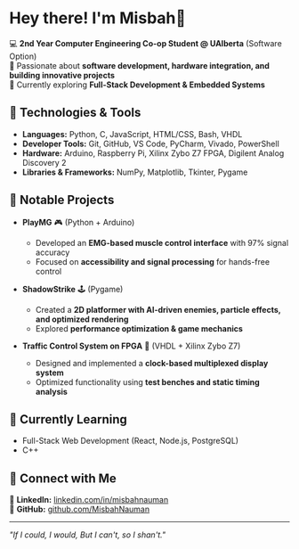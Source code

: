 # Hey there! I'm Misbah👋  

💻 **2nd Year Computer Engineering Co-op Student @ UAlberta** (Software Option)  
🚀 Passionate about **software development, hardware integration, and building innovative projects**  
🎯 Currently exploring **Full-Stack Development & Embedded Systems**  

## 🔧 Technologies & Tools  
- **Languages:** Python, C, JavaScript, HTML/CSS, Bash, VHDL  
- **Developer Tools:** Git, GitHub, VS Code, PyCharm, Vivado, PowerShell  
- **Hardware:** Arduino, Raspberry Pi, Xilinx Zybo Z7 FPGA, Digilent Analog Discovery 2  
- **Libraries & Frameworks:** NumPy, Matplotlib, Tkinter, Pygame  

## 📌 Notable Projects  
- **PlayMG** 🎮 (Python + Arduino)  
  - Developed an **EMG-based muscle control interface** with 97% signal accuracy  
  - Focused on **accessibility and signal processing** for hands-free control  

- **ShadowStrike** 🕹️ (Pygame)  
  - Created a **2D platformer with AI-driven enemies, particle effects, and optimized rendering**  
  - Explored **performance optimization & game mechanics**  

- **Traffic Control System on FPGA** 🚦 (VHDL + Xilinx Zybo Z7)  
  - Designed and implemented a **clock-based multiplexed display system**  
  - Optimized functionality using **test benches and static timing analysis**  

## 🌱 Currently Learning  
- Full-Stack Web Development (React, Node.js, PostgreSQL)  
- C++  

## 🔗 Connect with Me  
🔗 **LinkedIn:** [linkedin.com/in/misbahnauman](#)  
🔗 **GitHub:** [github.com/MisbahNauman](#)  

---
_"If I could, I would, But I can't, so I shan't."_  
